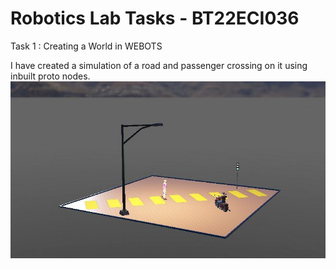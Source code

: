 # Robotics Lab Tasks - BT22ECI036

Task 1 : Creating a World in WEBOTS 

I have created a simulation of a road and passenger crossing on it using inbuilt proto nodes.
![World Demo](lab1/worlds/.lab1.jpg)
